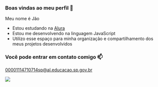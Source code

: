 ### Boas vindas ao meu perfil 🖤

Meu nome é Jão 

- Estou estudando na [Alura](https://www.alura.com.br)
- Estou me desenvolvendo na linguagem JavaScript
- Utilizo esse espaço para minha organização e compartilhamento dos meus projetos desenvolvidos

### Você pode entrar em contato comigo 📫

00001114710714sp@al.educacao.sp.gov.br

![](https://media1.tenor.com/m/cS2O4bhrjLkAAAAd/happy-pleased.gif)


